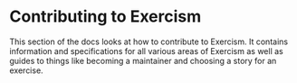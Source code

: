 # Contributing to Exercism

This section of the docs looks at how to contribute to Exercism.
It contains information and specifications for all various areas of Exercism as well as guides to things like becoming a maintainer and choosing a story for an exercise.
